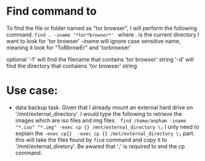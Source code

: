 # Find command to 
To find the file or folder named as "tor browser", I will perform the following command.
`find . -iname '*tor*browser*' `
where 
 . is the current directory I want to look for 'tor browser'
 -iname will ignore case sensitive name, meaning it look for "ToRbrowEr" and 'torbrowser'
 
optional
 '-f' will find the filename that contains  'tor browser' string
 '-d' will find the directory that contaiens 'tor browser' string

# Use case:
- data backup task. Given that I already mount an external hard drive on '/mnt/external_directory'. I would type the following to retrieve the images which are iso files and img files.
` find /home/anpham -iname "*.iso" "*.img" -exec cp {} /mnt/external_directory \;`
 I only need to explain the `-exec cp{}  -exec cp {} /mnt/external_directory \;` part. this will take the files found by `find` command and copy it to '/mnt/external_diretory'. Be awared that '\;' is required to end the cp command.
 
